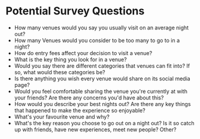# Potential Survey Questions

- How many venues would you say you usually visit on an average night out?
- How many Venues would you consider to be too many to go to in a night?
- How do entry fees affect your decision to visit a venue?
- What is the key thing you look for in a venue?
- Would you say there are different categories that venues can fit into? If so, what would these categories be?
- Is there anything you wish every venue would share on its social media page?
- Would you feel comfortable sharing the venue you're currently at with your friends? Are there any concerns you'd have about this?
- How would you describe your best nights out? Are there any key things that happened to make the experience so enjoyable?
- What's your favourite venue and why?
- What's the key reason you choose to go out on a night out? Is it so catch up with friends, have new experiences, meet new people? Other?
